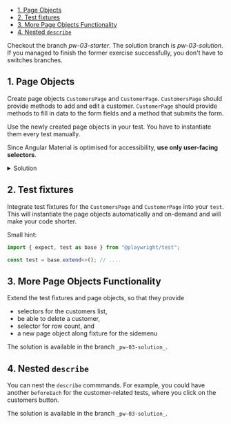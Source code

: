 - [1. Page Objects](#1-page-objects)
- [2. Test fixtures](#2-test-fixtures)
- [3. More Page Objects Functionality](#3-more-page-objects-functionality)
- [4. Nested `describe`](#4-nested-describe)

Checkout the branch _pw-03-starter_. The solution branch is _pw-03-solution_. If you managed to finish the former exercise successfully, you don't have to switches branches.

## 1. Page Objects

Create page objects `CustomersPage` and `CustomerPage`. `CustomersPage` should provide methods to add and edit a customer. `CustomerPage` should provide methods to fill in data to the form fields and a method that submits the form.

Use the newly created page objects in your test. You have to instantiate them every test manually.

Since Angular Material is optimised for accessibility, **use only user-facing selectors**.

<details>

<summary>Solution</summary>

**tests/page-objects/customers-page.ts**

```typescript
import { Page } from "@playwright/test";

export class CustomersPage {
  constructor(private page: Page) {}

  async add(): Promise<void> {
    await this.page.getByRole("link", { name: "Add Customer" }).click();
  }

  async edit(name: string): Promise<void> {
    await this.page
      .getByLabel(name)
      .getByRole("link", { name: "Edit" })
      .click();
  }
}
```

**tests/page-objects/customer-page.ts**

```typescript
import { Page } from "@playwright/test";

interface CustomerData {
  firstname?: string;
  lastname?: string;
  birthday?: Date;
  country?: string;
}

export class CustomerPage {
  constructor(private page: Page) {}

  async fillIn(customerData: CustomerData) {
    if (customerData.firstname !== undefined) {
      await this.page.getByLabel("Firstname").fill(customerData.firstname);
    }

    if (customerData.lastname !== undefined) {
      await this.page
        .getByLabel("Name", { exact: true })
        .fill(customerData.lastname);
    }

    if (customerData.birthday !== undefined) {
      const day = customerData.birthday.getDate();
      const month = customerData.birthday.getMonth() + 1;
      const year = customerData.birthday.getFullYear();
      await this.page.getByLabel("Birthdate").fill(`${day}.${month}.${year}`);
    }

    if (customerData.country !== undefined) {
      await this.page.getByLabel("Country").click();
      await this.page
        .getByRole("option", { name: customerData.country })
        .click();
    }
  }

  async submit() {
    await this.page.getByRole("button", { name: "Save" }).click();
  }
}
```

</details>

## 2. Test fixtures

Integrate test fixtures for the `CustomersPage` and `CustomerPage` into your `test`. This will instantiate the page objects automatically and on-demand and will make your code shorter.

Small hint:

```typescript
import { expect, test as base } from "@playwright/test";

const test = base.extend<>(); // ....
```

## 3. More Page Objects Functionality

Extend the test fixtures and page objects, so that they provide

- selectors for the customers list,
- be able to delete a customer,
- selector for row count, and
- a new page object along fixture for the sidemenu

The solution is available in the branch `_pw-03-solution_`.

## 4. Nested `describe`

You can nest the `describe` commmands. For example, you could have another `beforeEach` for the customer-related tests, where you click on the customers button.

The solution is available in the branch `_pw-03-solution_`.
